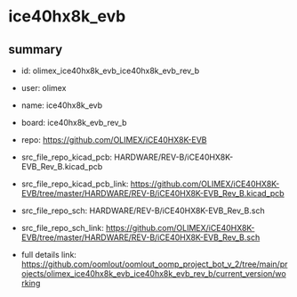 # ice40hx8k_evb
 
## summary 
* id: olimex_ice40hx8k_evb_ice40hx8k_evb_rev_b
* user: olimex
* name: ice40hx8k_evb
* board: ice40hx8k_evb_rev_b
* repo: https://github.com/OLIMEX/iCE40HX8K-EVB
* src_file_repo_kicad_pcb: HARDWARE/REV-B/iCE40HX8K-EVB_Rev_B.kicad_pcb
* src_file_repo_kicad_pcb_link: https://github.com/OLIMEX/iCE40HX8K-EVB/tree/master/HARDWARE/REV-B/iCE40HX8K-EVB_Rev_B.kicad_pcb


* src_file_repo_sch: HARDWARE/REV-B/iCE40HX8K-EVB_Rev_B.sch
* src_file_repo_sch_link: https://github.com/OLIMEX/iCE40HX8K-EVB/tree/master/HARDWARE/REV-B/iCE40HX8K-EVB_Rev_B.sch
* full details link: https://github.com/oomlout/oomlout_oomp_project_bot_v_2/tree/main/projects/olimex_ice40hx8k_evb_ice40hx8k_evb_rev_b/current_version/working  








